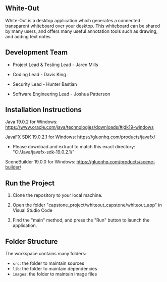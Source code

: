 ## White-Out
White-Out is a desktop application which generates a connected transparent whiteboard over your desktop. This whiteboard can be shared by many users, and offers many useful annotation tools such as drawing, and adding text notes. 


## Development Team
- Project Lead & Testing Lead - Jaren Mills

- Coding Lead - Davis King

- Security Lead - Hunter Bastian

- Software Engineering Lead - Joshua Patterson


## Installation Instructions

Java 19.0.2 for Windows: https://www.oracle.com/java/technologies/downloads/#jdk19-windows

JavaFX SDK 19.0.2.1 for Windows: https://gluonhq.com/products/javafx/

- Please download and extract to match this exact directory: "C:/Java/javafx-sdk-19.0.2.1/"

SceneBuilder 19.0.0 for Windows: https://gluonhq.com/products/scene-builder/


## Run the Project

1. Clone the repository to your local machine.

2. Open the folder "capstone_project/whiteout_capstone/whiteout_app" in Visual Studio Code

3. Find the "main" method, and press the "Run" button to launch the application.


## Folder Structure
The workspace contains many folders:

- `src`: the folder to maintain sources
- `lib`: the folder to maintain dependencies
- `images`: the folder to maintain image files

